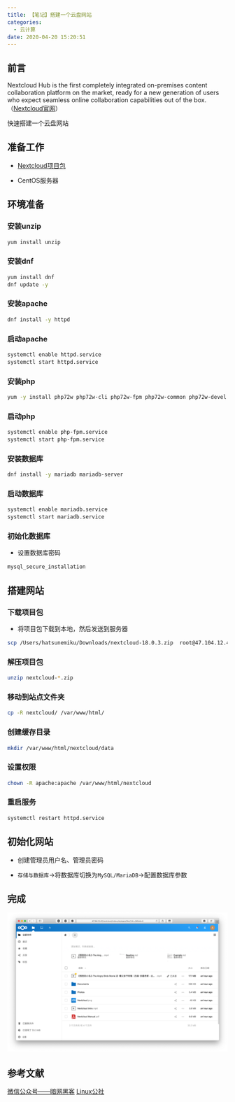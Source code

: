 ```yaml
---
title: 【笔记】搭建一个云盘网站
categories:
  - 云计算
date: 2020-04-20 15:20:51
---
```


## 前言

Nextcloud Hub is the first completely integrated on-premises content collaboration platform on the market, ready for a new generation of users who expect seamless online collaboration capabilities out of the box.（[Nextcloud官网](https://nextcloud.com)）

快速搭建一个云盘网站

<!-- more -->

## 准备工作

- [Nextcloud项目包](https://download.nextcloud.com/server/releases/nextcloud-18.0.3.zip)

- CentOS服务器

## 环境准备

### 安装unzip

``` sh
yum install unzip
```

### 安装dnf

``` sh
yum install dnf
dnf update -y
```

### 安装apache

``` sh
dnf install -y httpd
```

### 启动apache

``` sh
systemctl enable httpd.service
systemctl start httpd.service
```

### 安装php

``` sh
yum -y install php72w php72w-cli php72w-fpm php72w-common php72w-devel php72w-embedded php72w-gd php72w-mbstring php72w-mysqlnd php72w-opcache php72w-pdo php72w-xml
```

### 启动php

``` sh
systemctl enable php-fpm.service
systemctl start php-fpm.service
```

### 安装数据库

``` sh
dnf install -y mariadb mariadb-server
```

### 启动数据库

``` sh
systemctl enable mariadb.service
systemctl start mariadb.service
```

### 初始化数据库

- 设置数据库密码

``` sh
mysql_secure_installation
```

## 搭建网站

### 下载项目包

- 将项目包下载到本地，然后发送到服务器

``` sh
scp /Users/hatsunemiku/Downloads/nextcloud-18.0.3.zip  root@47.104.12.47:/root/nextcloud-18.0.3.zip
```

### 解压项目包

``` sh
unzip nextcloud-*.zip
```

### 移动到站点文件夹

``` sh
cp -R nextcloud/ /var/www/html/
```

### 创建缓存目录

``` sh
mkdir /var/www/html/nextcloud/data
```

### 设置权限

``` sh
chown -R apache:apache /var/www/html/nextcloud
```

### 重启服务

``` sh
systemctl restart httpd.service
```

## 初始化网站

- 创建管理员用户名、管理员密码

- `存储与数据库`->将数据库切换为`MySQL/MariaDB`->配置数据库参数

## 完成

![01.png](/images/20200420152051/01.png)

## 参考文献

[微信公众号——暗网黑客](http://weixin.qq.com/r/Aji6v5jEjlDyKNzcb22G)
[Linux公社](https://www.linuxidc.com/Linux/2019-07/159197.htm)

